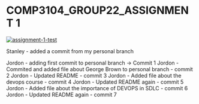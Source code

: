# COMP3104_GROUP22_ASSIGNMENT 1

[![assignment-1-test](https://github.com/Stan-l-e-y/COMP3104_Group22_Assignment/actions/workflows/.github-actions-build.yml/badge.svg)](https://github.com/Stan-l-e-y/COMP3104_Group22_Assignment/actions/workflows/.github-actions-build.yml)

Stanley - added a commit from my personal branch

Jordon - adding first commit to personal branch -> Commit 1
Jordon - Commited and added file about George Brown to personal branch - 
commit 2
Jordon - Updated README - commit 3
Jordon - Added file about the devops course - commit 4
Jordon - Updated README again - commit 5
Jordon - Added file about the importance of DEVOPS in SDLC - commit 6
Jordon - Updated README again - commit 7
